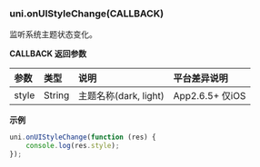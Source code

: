 
### uni.onUIStyleChange(CALLBACK)
监听系统主题状态变化。

**CALLBACK 返回参数**

|参数|类型|说明|平台差异说明|
|:-|:-|:-|:-|
|style|String|主题名称(dark, light)|App2.6.5+ 仅iOS|

**示例**

```javascript
uni.onUIStyleChange(function (res) {
	console.log(res.style);
});
```